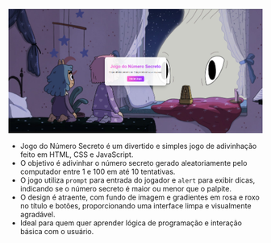 
![Print do jogo](print.png)

  - Jogo do Número Secreto é um divertido e simples jogo de adivinhação feito em HTML, CSS e JavaScript.  
  - O objetivo é adivinhar o número secreto gerado aleatoriamente pelo computador entre 1 e 100 em até 10 tentativas.  
  - O jogo utiliza `prompt` para entrada do jogador e `alert` para exibir dicas, indicando se o número secreto é maior ou menor que o palpite.  
  - O design é atraente, com fundo de imagem e gradientes em rosa e roxo no título e botões, proporcionando uma interface limpa e visualmente agradável.  
  - Ideal para quem quer aprender lógica de programação e interação básica com o usuário.  
